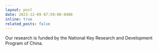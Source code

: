 ```yaml
---
layout: post
date: 2023-12-09 07:59:00-0400
inline: true
related_posts: false
---
```

Our research is funded by the National Key Research and Development Program of China.
